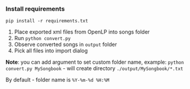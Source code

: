 ### Install requirements
```
pip install -r requirements.txt
```

1. Place exported xml files from OpenLP into songs folder
2. Run `python convert.py`
3. Observe converted songs in `output` folder
4. Pick all files into import dialog 

**Note**: you can add argument to set custom folder name, example:
`python convert.py MySongbook` - will create directory `./output/MySongbook/*.txt`

By default - folder name is `%Y-%m-%d %H:%M` 
